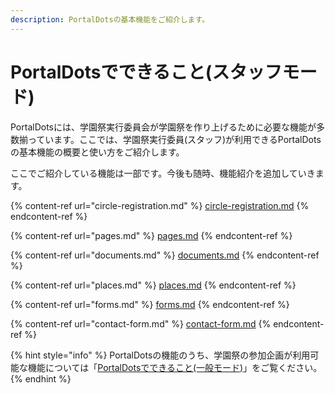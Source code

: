 ```yaml
---
description: PortalDotsの基本機能をご紹介します。
---
```


# PortalDotsでできること(スタッフモード)

PortalDotsには、学園祭実行委員会が学園祭を作り上げるために必要な機能が多数揃っています。ここでは、学園祭実行委員(スタッフ)が利用できるPortalDotsの基本機能の概要と使い方をご紹介します。

ここでご紹介している機能は一部です。今後も随時、機能紹介を追加していきます。

{% content-ref url="circle-registration.md" %}
[circle-registration.md](circle-registration.md)
{% endcontent-ref %}

{% content-ref url="pages.md" %}
[pages.md](pages.md)
{% endcontent-ref %}

{% content-ref url="documents.md" %}
[documents.md](documents.md)
{% endcontent-ref %}

{% content-ref url="places.md" %}
[places.md](places.md)
{% endcontent-ref %}

{% content-ref url="forms.md" %}
[forms.md](forms.md)
{% endcontent-ref %}

{% content-ref url="contact-form.md" %}
[contact-form.md](contact-form.md)
{% endcontent-ref %}



{% hint style="info" %}
PortalDotsの機能のうち、学園祭の参加企画が利用可能な機能については「[PortalDotsでできること(一般モード)](../circles/list.md)」をご覧ください。
{% endhint %}
